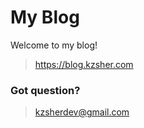 # My Blog

Welcome to my blog!

> https://blog.kzsher.com

### Got question?

> kzsherdev@gmail.com
